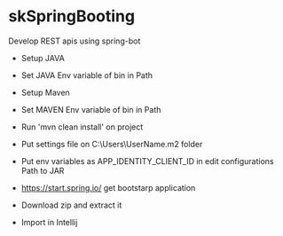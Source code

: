 # skSpringBooting
Develop REST apis using spring-bot

* Setup JAVA
* Set JAVA Env variable of bin in Path
* Setup Maven
* Set MAVEN Env variable of bin in Path
* Run 'mvn clean install' on project
* Put settings file on C:\Users\UserName\.m2 folder
* Put env variables as APP_IDENTITY_CLIENT_ID in edit configurations
Path to JAR

* https://start.spring.io/ get bootstarp application
* Download zip and extract it
* Import in Intellij
